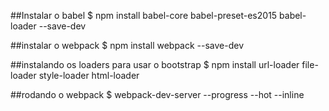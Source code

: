 ##Instalar o babel
$ npm install babel-core babel-preset-es2015 babel-loader --save-dev 

##instalar o webpack
$ npm install webpack --save-dev

##instalando os loaders para usar o bootstrap
$ npm install url-loader file-loader style-loader html-loader

##rodando o webpack
$ webpack-dev-server --progress --hot --inline